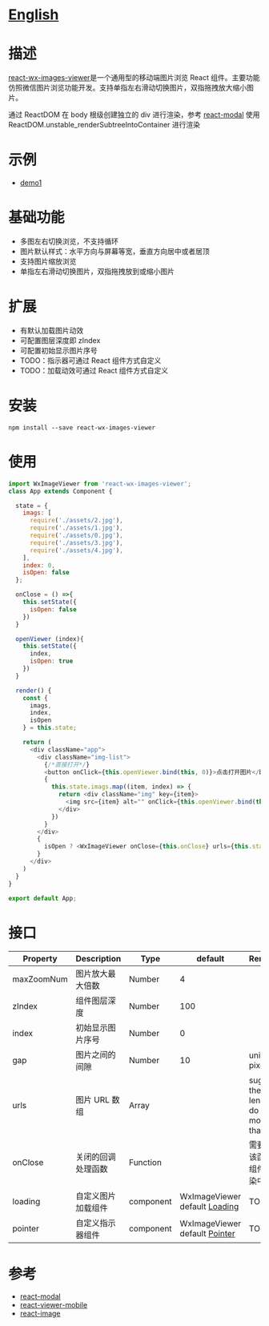 # [English](https://github.com/react-ld/react-wx-images-viewer/tree/master)

# 描述
[react-wx-images-viewer](https://github.com/react-ld/react-wx-images-viewer/tree/master)是一个通用型的移动端图片浏览 React 组件。主要功能仿照微信图片浏览功能开发。支持单指左右滑动切换图片，双指拖拽放大缩小图片。

通过 ReactDOM 在 body 根级创建独立的 div 进行渲染，参考 [react-modal](https://github.com/reactjs/react-modal) 使用 ReactDOM.unstable_renderSubtreeIntoContainer 进行渲染

# 示例
- [demo1](https://react-ld.github.io/react-wx-images-viewer/index.html)

# 基础功能
- 多图左右切换浏览，不支持循环
- 图片默认样式：水平方向与屏幕等宽，垂直方向居中或者居顶
- 支持图片缩放浏览
- 单指左右滑动切换图片，双指拖拽放到或缩小图片

# 扩展
- 有默认加载图片动效
- 可配置图层深度即 zIndex
- 可配置初始显示图片序号
- TODO：指示器可通过 React 组件方式自定义
- TODO：加载动效可通过 React 组件方式自定义

# 安装
```shell
npm install --save react-wx-images-viewer
```

# 使用
```js
import WxImageViewer from 'react-wx-images-viewer';
class App extends Component {

  state = {
    imags: [
      require('./assets/2.jpg'),
      require('./assets/1.jpg'),
      require('./assets/0.jpg'),
      require('./assets/3.jpg'),
      require('./assets/4.jpg'),
    ],
    index: 0,
    isOpen: false
  };

  onClose = () =>{
    this.setState({
      isOpen: false
    })
  }

  openViewer (index){
    this.setState({
      index,
      isOpen: true
    })
  }

  render() {
    const {
      imags,
      index,
      isOpen
    } = this.state;

    return (
      <div className="app">
        <div className="img-list">
          {/*直接打开*/}
          <button onClick={this.openViewer.bind(this, 0)}>点击打开图片</button>
          {
            this.state.imags.map((item, index) => {
              return <div className="img" key={item}>
                <img src={item} alt="" onClick={this.openViewer.bind(this, index)} width="100%" height="auto" className=""/> 
              </div>
            })
          }
        </div>
        {
          isOpen ? <WxImageViewer onClose={this.onClose} urls={this.state.imags} index={index}/> : ""
        }
      </div>
    )
  }
}

export default App;
```

# 接口
| Property | Description | Type | default | Remarks |
| --- | --- | --- | --- | --- |
| maxZoomNum | 图片放大最大倍数 | Number | 4 |  |
| zIndex | 组件图层深度 | Number | 100 |  |
| index | 初始显示图片序号 | Number | 0 | |
| gap | 图片之间的间隙 | Number | 10 | unit is pixel |
| urls | 图片 URL 数组 | Array | | suggest the array length do not more than 10 |
| onClose | 关闭的回调处理函数 | Function | | 需要通过该函数将组件从渲染中移除 |
| loading | 自定义图片加载组件 | component | WxImageViewer default [Loading](./src/components/Loading.jsx) | TODO |
| pointer | 自定义指示器组件 | component | WxImageViewer default [Pointer](./src/components/Pointer.jsx) | TODO |

# 参考
- [react-modal](https://github.com/reactjs/react-modal)
- [react-viewer-mobile](https://github.com/infeng/react-viewer-mobile/)
- [react-image](https://github.com/mbrevda/react-image)